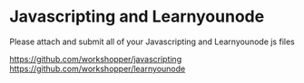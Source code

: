 # Javascripting and Learnyounode

Please attach and submit all of your Javascripting and Learnyounode js files

https://github.com/workshopper/javascripting
https://github.com/workshopper/learnyounode


